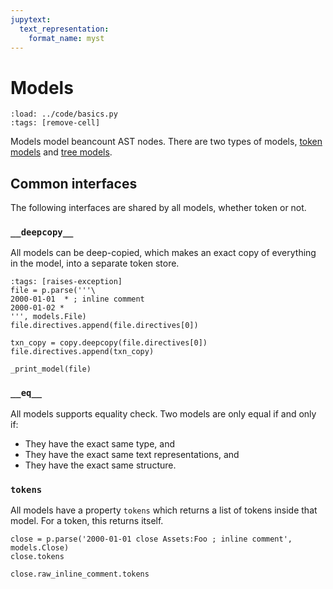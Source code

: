 ```yaml
---
jupytext:
  text_representation:
    format_name: myst
---
```


# Models

```{code-cell} python
:load: ../code/basics.py
:tags: [remove-cell]
```

Models model beancount AST nodes. There are two types of models, [token models](./token-models.md) and [tree models](./tree-models.md).

## Common interfaces

The following interfaces are shared by all models, whether token or not.

### `__deepcopy__`

All models can be deep-copied, which makes an exact copy of everything in the model, into a separate token store.

```{code-cell} python
:tags: [raises-exception]
file = p.parse('''\
2000-01-01  * ; inline comment
2000-01-02 *
''', models.File)
file.directives.append(file.directives[0])
```

```{code-cell} python
txn_copy = copy.deepcopy(file.directives[0])
file.directives.append(txn_copy)

_print_model(file)
```

### `__eq__`

All models supports equality check. Two models are only equal if and only if:

* They have the exact same type, and
* They have the exact same text representations, and
* They have the exact same structure.

### `tokens`

All models have a property `tokens` which returns a list of tokens inside that model. For a token, this returns itself.

```{code-cell} python
close = p.parse('2000-01-01 close Assets:Foo ; inline comment', models.Close)
close.tokens
```

```{code-cell} python
close.raw_inline_comment.tokens
```
